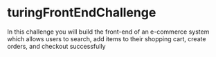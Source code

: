 # turingFrontEndChallenge
In this challenge you will build the front-end of an e-commerce system which allows users to search, add items to their shopping cart, create orders, and checkout successfully
